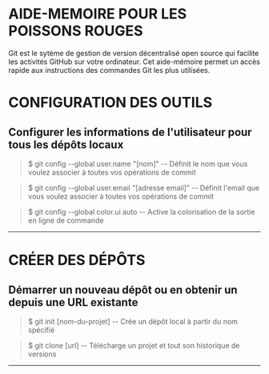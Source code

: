 # AIDE-MEMOIRE POUR LES POISSONS ROUGES

Git est le sytème de gestion de version décentralisé open source qui facilite les activités GitHub sur votre ordinateur.
Cet aide-mémoire permet un accès rapide aux instructions des commandes Git les plus utilisées.

# CONFIGURATION DES OUTILS 

## Configurer les informations de l'utilisateur pour tous les dépôts locaux

>$ git config --global user.name "[nom]"
-- Définit le nom que vous voulez associer à toutes vos opérations de
commit 

>$ git config --global user.email "[adresse email]"
-- Définit l'email que vous voulez associer à toutes vos opérations de commit

>$ git config --global color.ui auto
-- Active la colorisation de la sortie en ligne de commande
___

# CRÉER DES DÉPÔTS

## Démarrer un nouveau dépôt ou en obtenir un depuis une URL existante

>$ git init [nom-du-projet]
-- Crée un dépôt local à partir du nom spécifié

>$ git clone [url]
-- Télécharge un projet et tout son historique de versions
___